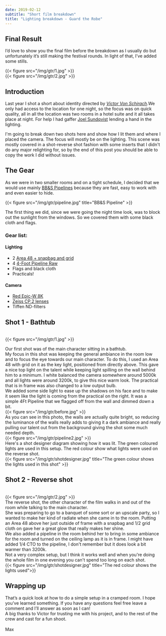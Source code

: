 ```yaml
---
date: 2019-02-12
subtitle: "Short film breakdown"
title: "Lighting breakdown - Guard the Robe"
---
```


## Final Result
I’d love to show you the final film before the breakdown as I usually do but unfortunately it’s still making the festival rounds. In light of that, I’ve added some stills.

{{< figure src="/img/gtr/1.jpg" >}}
<br>
{{< figure src="/img/gtr/2.jpg" >}}

## Introduction

Last year I shot a short about identity directed by [_Victor Von Schirach_](https://www.victorvonschirach.com/).We only had access to the location for one night, so the focus was on quick quality, all in all the location was two rooms in a hotel suite and it all takes place at night. For help I had gaffer [Joel Sundqvist](https://spark.adobe.com/page/05makOqGfxrCz/) lending a hand in the lighting.

I'm going to break down two shots here and show how I lit them and where I placed the camera. The focus will mostly be on the lighting. This scene was mostly covered in a shot-reverse shot fashion with some inserts that I didn't do any major relighting for, so by the end of this post you should be able to copy the work I did without issues.



## The Gear
As we were in two smaller rooms and on a tight schedule, I decided that we would use mainly [BB&S Pipelines](https://bbsrentalsupport.com/collections/pipeline-system) because they are fast, easy to work with and even easier to hide.

{{< figure src="/img/gtr/pipeline.jpg" title="BB&S Pipeline" >}}

The first thing we did, since we were going the night time look, was to block out the sunlight from the windows. So we covered them with some black cloth and flags.
<br>



### Gear list: 
#### Lighting
* 2 [Area 48 + snapbag and grid](https://bbsrentalsupport.com/collections/area-48)
* 4 [4-Foot Pipeline Raw](https://bbsrentalsupport.com/collections/pipeline-system)
* Flags and black cloth
* Practicals!


#### Camera
* [Red Epic-W 8K](http://www.red.com/products/epic-dragon)
* [Zeiss CP.2 lenses](https://www.zeiss.com/camera-lenses/us/cinematography/products/compact-prime-cp2-lenses.html)
* Tiffen ND-filters


## Shot 1 - Bathtub
<br>
{{< figure src="/img/gtr/1.jpg" >}}

Our first shot was of the main character sitting in a bathtub.
<br>
My focus in this shot was keeping the general ambiance in the room low and to focus the eye towards our main character. To do this, I used an Area 48 with grid on it as the key light, positioned from directly above. 
This gave a nice top light on the talent while keeping light spilling on the wall behind him to a minimum. I white balanced the camera somewhere around 5000k and all lights were around 3200k, to give this nice warm look. The practical that is in frame was also changed to a low output bulb.
<br>
We added some side light to ease up the shadows on his face and to make it seem like the light is coming from the practical on the right. It was a simple 4Ft Pipeline that we flagged off from the wall and dimmed down a bit.
<br>
{{< figure src="/img/gtr/before.jpg" >}}
<br>
As you can see in this photo, the walls are actually quite bright, so reducing the luminance of the walls really adds to giving it a dark ambiance and really pulling our talent out from the background giving the shot some much needed depth. 
<br>
{{< figure src="/img/gtr/pipeline2.jpg" >}}
<br>
Here's a shot designer diagram showing how it was lit. The green coloured lights are used in this setup. The red colour show what lights were used on the reverse shot.
<br>
{{< figure src="/img/gtr/shotdesigner.jpg" title="The green colour shows the lights used in this shot" >}}
<br>

## Shot 2 - Reverse shot
<br>
{{< figure src="/img/gtr/2.jpg" >}}
<br>
The reverse shot, the other character of the film walks in and out of the room while talking to the main character.
<br>
She was preparing to go to a banquet of some sort or an upscale party, so I wanted to make her kind of radiate when she came in to the room. Putting an Area 48 above her just outside of frame with a snapbag and 1/2 grid cloth on gave her a great glow that really makes her shine. 
<br>
We also added a pipeline in the room behind her to bring in some ambiance for the room and turned on the ceiling lamp as it is in frame. I might have added 1/4 CTO to the pipeline, I don't remember but it does look a bit warmer than 3200k.
<br>
Not a very complex setup, but I think it works well and when you're doing the whole film in one evening you can't spend too long on each shot.
<br>
{{< figure src="/img/gtr/shotdesigner.jpg" title="The red colour shows the lights used">}}
<!--## Shot 3 - Bed time
<br>
{{< figure src="/img/gtr/3.jpg" >}}
<br>
This was the 2nd to last one we did, each one getting harder and harder to find a variation with the lighting. But I like how this one ended up, the light ray on the wall behind him is a nice touch and
the wide shot has a different framing than any other shot. We did not use the wheelchair on this scene, instead we had a wide shot and then I went in for some close-ups of the guitar, the guitarist
and anything else I felt looked interesting.
<br>
For the close-ups we added a litepanel with a softbox to fill the hard shadows a bit.
<br>
This is also one of the few shots where there are no lights inside the shot. In the wide shot he's only lit with a par can from each side and then we put a dedo on the wall behind him to make it more interesting. 
{{< figure src="/img/vos/VoS3.jpg" title="Lighting schematic" >}}
<br>
{{< figure src="/img/vos/BTS_3.jpg" title="Getting some sweet coverage 📷Kamil Janowski">}} -->


## Wrapping up

That’s a quick look at how to do a simple setup in a cramped room. I hope you’ve learned something. If you have any questions feel free leave a comment and I’ll answer as soon as I can!
<br>
A big thanks to Victor for trusting me with his project, and to the rest of the crew and cast for a fun shoot.
<br>
<br>
Max